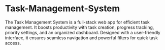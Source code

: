 # Task-Management-System
The Task Management System is a full-stack web app for efficient task management. It boosts productivity with task creation, progress tracking, priority settings, and an organized dashboard. Designed with a user-friendly interface, it ensures seamless navigation and powerful filters for quick task access.
